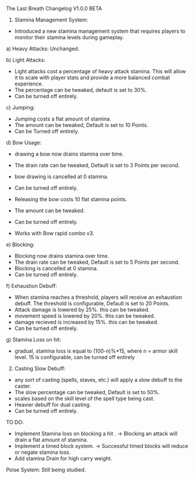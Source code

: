 The Last Breath Changelog V1.0.0 BETA

1) Stamina Management System:
- Introduced a new stamina management system that requires players to monitor their stamina levels during gameplay.

a) Heavy Attacks:
Unchanged.

b) Light Attacks:
- Light attacks cost a percentage of heavy attack stamina. This will allow it to scale with player stats and provide a more balanced combat experience.
- The percentage can be tweaked, default is set to 30%.
- Can be turned off entirely.

c) Jumping:
- Jumping costs a flat amount of stamina.
- The amount can be tweaked, Default is set to 10 Points.
- Can be Turned off entirely.

d) Bow Usage:
- drawing a bow now drains stamina over time.
- The drain rate can be tweaked, Default is set to 3 Points per second.
- bow drawing is cancelled at 0 stamina.
- Can be turned off entirely.

- Releasing the bow costs 10 flat stamina points.
- The amount can be tweaked.
- Can be turned off entirely.
- Works with Bow rapid combo v3.

e) Blocking:
- Blocking now drains stamina over time.
- The drain rate can be tweaked, Default is set to 5 Points per second.
- Blocking is cancelled at 0 stamina.
- Can be turned off entirely.

f) Exhaustion Debuff:
- When stamina reaches a threshold, players will receive an exhaustion debuff. The threshold is configurable, Default is set to 20 Points.
- Attack damage is lowered by 25%. this can be tweaked.
- movement speed is lowered by 20%. this can be tweaked.
- damage recieved is increased by 15%. this can be tweaked.
- Can be turned off entirely.

g) Stamina Loss on hit:
- gradual, stamina loss is equal to (100-n)%*15, where n = armor skill level. 15 is configurable, can be turned off entirely

2) Casting Slow Debuff:
- any sort of casting (spells, staves, etc.) will apply a slow debuff to the caster.
- The slow percentage can be tweaked, Default is set to 50%.
- scales based on the skill level of the spell type being cast.
- Heavier debuff for dual casting.
- Can be turned off entirely.


TO DO:
- Implement Stamina loss on blocking a hit . -> Blocking an attack will drain a flat amount of stamina.
- Implement a timed block system. -> Successful timed blocks will reduce or negate stamina loss.
- Add stamina Drain for high carry weight.


Poise System: Still being studied.


